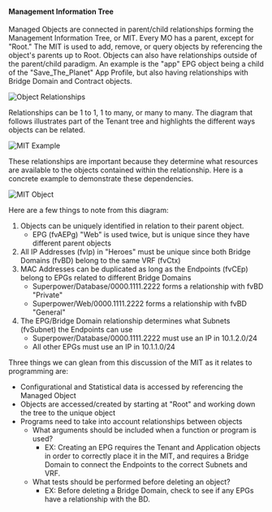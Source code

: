 #### Management Information Tree
Managed Objects are connected in parent/child relationships forming the Management Information Tree, or MIT. Every MO has a parent, except for "Root." The MIT is used to add, remove, or query objects by referencing the object's parents up to Root. Objects can also have relationships outside of the parent/child paradigm. An example is the "app" EPG object being a child of the "Save_The_Planet" App Profile, but also having relationships with Bridge Domain and Contract objects.

![Object Relationships](/posts/files/intro-to-aci_programmability-optons/assets/images/object_relationships.png)

Relationships can be 1 to 1, 1 to many, or many to many. The diagram that follows illustrates part of the Tenant tree and highlights the different ways objects can be related.

![MIT Example](/posts/files/intro-to-aci_programmability-optons/assets/images/mit_example.png)

These relationships are important because they determine what resources are available to the objects contained within the relationship. Here is a concrete example to demonstrate these dependencies.

![MIT Object](/posts/files/intro-to-aci_programmability-optons/assets/images/mit_objects.png)

Here are a few things to note from this diagram:

1.  Objects can be uniquely identified in relation to their parent object.
    *  EPG (fvAEPg) "Web" is used twice, but is unique since they have different parent objects
2.  All IP Addresses (fvIp) in "Heroes" must be unique since both Bridge Domains (fvBD) belong to the same VRF (fvCtx)
3.  MAC Addresses can be duplicated as long as the Endpoints (fvCEp) belong to EPGs related to different Bridge Domains
    *  Superpower/Database/0000.1111.2222 forms a relationship with fvBD "Private"
    *  Superpower/Web/0000.1111.2222 forms a relationship with fvBD "General"
4.  The EPG/Bridge Domain relationship determines what Subnets (fvSubnet) the Endpoints can use
    *  Superpower/Database/0000.1111.2222 must use an IP in 10.1.2.0/24
    *  All other EPGs must use an IP in 10.1.1.0/24

Three things we can glean from this discussion of the MIT as it relates to programming are:

*  Configurational and Statistical data is accessed by referencing the Managed Object
*  Objects are accessed/created by starting at "Root" and working down the tree to the unique object
*  Programs need to take into account relationships between objects
    -  What arguments should be included when a function or program is used?
        +  EX: Creating an EPG requires the Tenant and Application objects in order to correctly place it in the MIT, and requires a Bridge Domain to connect the Endpoints to the correct Subnets and VRF.
    -  What tests should be performed before deleting an object?
        +  EX: Before deleting a Bridge Domain, check to see if any EPGs have a relationship with the BD.